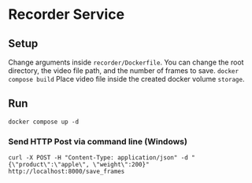 # Recorder Service
## Setup
Change arguments inside `recorder/Dockerfile`. You can change the root directory, the video file path, and the number of frames to save.
```docker compose build```
Place video file inside the created docker volume `storage`.
## Run
```docker compose up -d```
### Send HTTP Post via command line (Windows)
```curl -X POST -H "Content-Type: application/json" -d "{\"product\":\"apple\", \"weight\":200}" http://localhost:8000/save_frames```